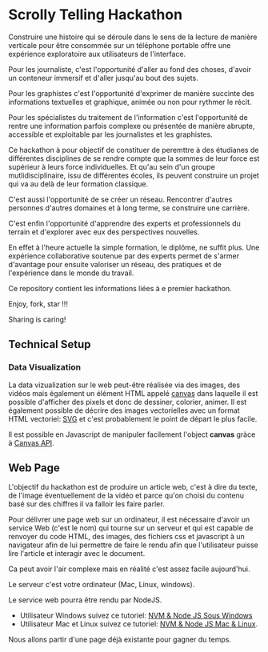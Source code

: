 # Scrolly Telling Hackathon

Construire une histoire qui se déroule dans le sens de la lecture de manière verticale pour être consommée sur un téléphone portable offre une expérience exploratoire aux utilisateurs de l'interface.

Pour les journaliste, c'est l'opportunité d'aller au fond des choses, d'avoir un conteneur immersif et d'aller jusqu'au bout des sujets.

Pour les graphistes c'est l'opportunité d'exprimer de manière succinte des informations textuelles et graphique, animée ou non pour rythmer le récit.

Pour les spécialistes du traitement de l'information c'est l'opportunité de rentre une information parfois complexe ou présentée de manière abrupte, accessible et exploitable par les journalistes et les graphistes.

Ce hackathon à pour objectif de constituer de peremttre à des étudianes de différentes disciplines de se rendre compte que la sommes de leur force est supérieur à leurs force individuelles. Et qu'au sein d'un groupe mutlidisciplinaire, issu de différentes écoles, ils peuvent construire un projet qui va au delà de leur formation classique.

C'est aussi l'opportunité de se créer un réseau. Rencontrer d'autres personnes d'autres domaines et à long terme, se construire une carrière.

C'est enfin l'opportunité d'apprendre des experts et professionnels du terrain et d'explorer avec eux des perspectives nouvelles.

En effet à l'heure actuelle la simple formation, le diplôme, ne suffit plus. Une expérience collaborative soutenue par des experts permet de s'armer d'avantage pour ensuite valoriser un réseau, des pratiques et de l'expérience dans le monde du travail.

Ce repository contient les informations liées à  e premier hackathon.

Enjoy, fork, star !!!

Sharing is caring!

## Technical Setup

### Data Visualization

La data vizualization sur le web peut-être réalisée via des images, des vidéos mais également un élément HTML appelé [canvas](https://developer.mozilla.org/fr/docs/Web/HTML/Element/canvas) dans laquelle il est possible d'afficher des pixels et donc de dessiner, colorier, animer. Il est également possible de décrire des images vectorielles avec un format HTML vectoriel: [SVG](https://developer.mozilla.org/fr/docs/Web/SVG) et c'est probablement le point de départ le plus facile.

Il est possible en Javascript de manipuler facilement l'object **canvas** gràce à [Canvas API](https://developer.mozilla.org/fr/docs/Web/API/Canvas_API).

## Web Page

L'objectif du hackathon est de produire un article web, c'est à dire du texte, de l'image éventuellement de la vidéo et parce qu'on choisi du contenu basé sur des chiffres il va falloir les faire parler.

Pour délivrer une page web sur un ordinateur, il est nécessaire d'avoir un service Web (c'est le nom) qui tourne sur un serveur et qui est capable de renvoyer du code HTML, des images, des fichiers css et javascript à un navigateur afin de lui permettre de faire le rendu afin que l'utilisateur puisse lire l'article et interagir avec le document.

Ca peut avoir l'air complexe mais en réalité c'est assez facile aujourd'hui.

Le serveur c'est votre ordinateur (Mac, Linux, windows).

Le service web pourra être rendu par NodeJS.

* Utilisateur Windows suivez ce tutoriel: [NVM & Node JS Sous Windows](https://github.com/coreybutler/nvm-windows)
* Utilisateur Mac et Linux suivez ce tutoriel: [NVM & Node JS Mac & Linux](https://github.com/nvm-sh/nvm).

Nous allons partir d'une page déjà existante pour gagner du temps.

